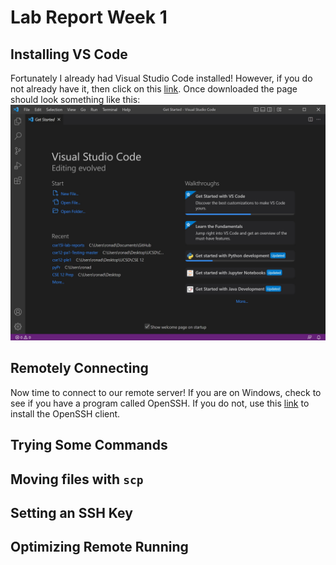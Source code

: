 # **Lab Report Week 1**

## Installing VS Code
Fortunately I already had Visual Studio Code installed! However, if you do not already have it, then click on this [link](https://code.visualstudio.com/download). Once downloaded the page should look something like this: 
![Image](vsCodeScreenshot.jpg)

## Remotely Connecting
Now time to connect to our remote server! If you are on Windows, check to see if you have a program called OpenSSH. If you do not, use this [link](https://docs.microsoft.com/en-us/windows-server/administration/openssh/openssh_install_firstuse) to install the OpenSSH client. 

## Trying Some Commands 

## Moving files with `scp`

## Setting an SSH Key

## Optimizing Remote Running
